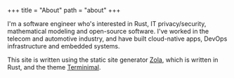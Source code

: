 +++
title = "About"
path = "about"
+++

I'm a software engineer who's interested in Rust, IT privacy/security, mathematical modeling and open-source software. 
I've worked in the telecom and automotive industry, and have  built cloud-native apps, DevOps infrastructure and embedded systems.

This site is written using the static site generator [Zola](https://getzola.org), which is written in Rust, and the theme [Terminimal](https://github.com/pawroman/zola-theme-terminimal).
